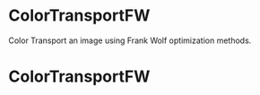 # ColorTransportFW
Color Transport an image using Frank Wolf optimization methods.
# ColorTransportFW
